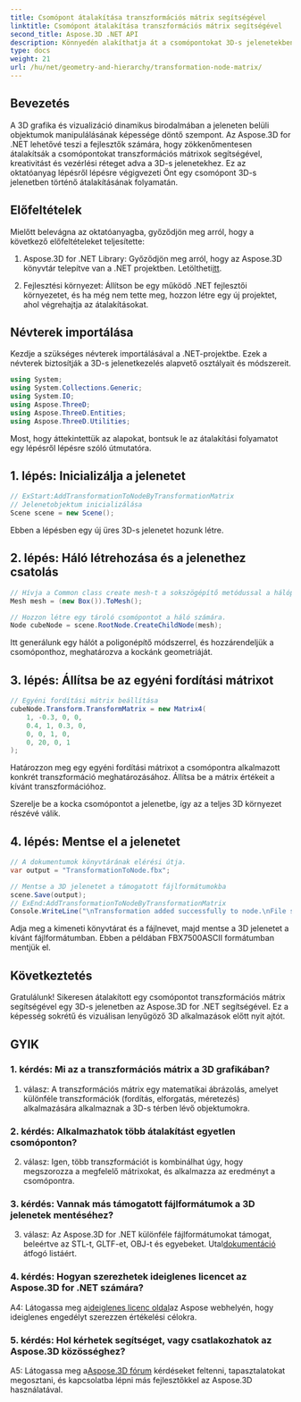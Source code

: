 ```yaml
---
title: Csomópont átalakítása transzformációs mátrix segítségével
linktitle: Csomópont átalakítása transzformációs mátrix segítségével
second_title: Aspose.3D .NET API
description: Könnyedén alakíthatja át a csomópontokat 3D-s jelenetekben az Aspose.3D for .NET használatával. Ismerje meg a csomópont-átalakításokat lépésről lépésre az oktatóanyag segítségével.
type: docs
weight: 21
url: /hu/net/geometry-and-hierarchy/transformation-node-matrix/
---
```

## Bevezetés

A 3D grafika és vizualizáció dinamikus birodalmában a jeleneten belüli objektumok manipulálásának képessége döntő szempont. Az Aspose.3D for .NET lehetővé teszi a fejlesztők számára, hogy zökkenőmentesen átalakítsák a csomópontokat transzformációs mátrixok segítségével, kreativitást és vezérlési réteget adva a 3D-s jelenetekhez. Ez az oktatóanyag lépésről lépésre végigvezeti Önt egy csomópont 3D-s jelenetben történő átalakításának folyamatán.

## Előfeltételek

Mielőtt belevágna az oktatóanyagba, győződjön meg arról, hogy a következő előfeltételeket teljesítette:

1.  Aspose.3D for .NET Library: Győződjön meg arról, hogy az Aspose.3D könyvtár telepítve van a .NET projektben. Letöltheti[itt](https://releases.aspose.com/3d/net/).

2. Fejlesztési környezet: Állítson be egy működő .NET fejlesztői környezetet, és ha még nem tette meg, hozzon létre egy új projektet, ahol végrehajtja az átalakításokat.

## Névterek importálása

Kezdje a szükséges névterek importálásával a .NET-projektbe. Ezek a névterek biztosítják a 3D-s jelenetkezelés alapvető osztályait és módszereit.

```csharp
using System;
using System.Collections.Generic;
using System.IO;
using Aspose.ThreeD;
using Aspose.ThreeD.Entities;
using Aspose.ThreeD.Utilities;
```

Most, hogy áttekintettük az alapokat, bontsuk le az átalakítási folyamatot egy lépésről lépésre szóló útmutatóra.

## 1. lépés: Inicializálja a jelenetet

```csharp
// ExStart:AddTransformationToNodeByTransformationMatrix
// Jelenetobjektum inicializálása
Scene scene = new Scene();

```

Ebben a lépésben egy új üres 3D-s jelenetet hozunk létre.

## 2. lépés: Háló létrehozása és a jelenethez csatolás

```csharp
// Hívja a Common class create mesh-t a sokszögépítő metódussal a hálópéldány beállításához
Mesh mesh = (new Box()).ToMesh();

// Hozzon létre egy tároló csomópontot a háló számára.
Node cubeNode = scene.RootNode.CreateChildNode(mesh);
```

Itt generálunk egy hálót a poligonépítő módszerrel, és hozzárendeljük a csomóponthoz, meghatározva a kockánk geometriáját.

## 3. lépés: Állítsa be az egyéni fordítási mátrixot

```csharp
// Egyéni fordítási mátrix beállítása
cubeNode.Transform.TransformMatrix = new Matrix4(
    1, -0.3, 0, 0,
    0.4, 1, 0.3, 0,
    0, 0, 1, 0,
    0, 20, 0, 1
);        
```

Határozzon meg egy egyéni fordítási mátrixot a csomópontra alkalmazott konkrét transzformáció meghatározásához. Állítsa be a mátrix értékeit a kívánt transzformációhoz.

Szerelje be a kocka csomópontot a jelenetbe, így az a teljes 3D környezet részévé válik.

## 4. lépés: Mentse el a jelenetet

```csharp
// A dokumentumok könyvtárának elérési útja.
var output = "TransformationToNode.fbx";

// Mentse a 3D jelenetet a támogatott fájlformátumokba
scene.Save(output);
// ExEnd:AddTransformationToNodeByTransformationMatrix
Console.WriteLine("\nTransformation added successfully to node.\nFile saved at " + output);
```

Adja meg a kimeneti könyvtárat és a fájlnevet, majd mentse a 3D jelenetet a kívánt fájlformátumban. Ebben a példában FBX7500ASCII formátumban mentjük el.

## Következtetés

Gratulálunk! Sikeresen átalakított egy csomópontot transzformációs mátrix segítségével egy 3D-s jelenetben az Aspose.3D for .NET segítségével. Ez a képesség sokrétű és vizuálisan lenyűgöző 3D alkalmazások előtt nyit ajtót.

## GYIK

### 1. kérdés: Mi az a transzformációs mátrix a 3D grafikában?

1. válasz: A transzformációs mátrix egy matematikai ábrázolás, amelyet különféle transzformációk (fordítás, elforgatás, méretezés) alkalmazására alkalmaznak a 3D-s térben lévő objektumokra.

### 2. kérdés: Alkalmazhatok több átalakítást egyetlen csomóponton?

2. válasz: Igen, több transzformációt is kombinálhat úgy, hogy megszorozza a megfelelő mátrixokat, és alkalmazza az eredményt a csomópontra.

### 3. kérdés: Vannak más támogatott fájlformátumok a 3D jelenetek mentéséhez?

 3. válasz: Az Aspose.3D for .NET különféle fájlformátumokat támogat, beleértve az STL-t, GLTF-et, OBJ-t és egyebeket. Utal[dokumentáció](https://reference.aspose.com/3d/net/) átfogó listáért.

### 4. kérdés: Hogyan szerezhetek ideiglenes licencet az Aspose.3D for .NET számára?

 A4: Látogassa meg a[ideiglenes licenc oldal](https://purchase.aspose.com/temporary-license/)az Aspose webhelyén, hogy ideiglenes engedélyt szerezzen értékelési célokra.

### 5. kérdés: Hol kérhetek segítséget, vagy csatlakozhatok az Aspose.3D közösséghez?

 A5: Látogassa meg a[Aspose.3D fórum](https://forum.aspose.com/c/3d/18) kérdéseket feltenni, tapasztalatokat megosztani, és kapcsolatba lépni más fejlesztőkkel az Aspose.3D használatával.